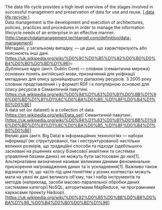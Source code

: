 <br> The data life cycle provides a high level overview of the stages involved in successful management and preservation of data for use and 
reuse. [<a href ="https://www.dataone.org/data-life-cycle"> data life recycle </a>] 
<br> Data management is the development and execution of architectures, policies, practices and procedures in order to manage the information
lifecycle needs of an enterprise in an effective manner. [http://searchdatamanagement.techtarget.com/definition/data-management]
<br> Метада́ні, у загальному випадку, — це дані, що характеризують або пояснюють інші дані.
[https://uk.wikipedia.org/wiki/%D0%9C%D0%B5%D1%82%D0%B0%D0%B4%D0%B0%D0%BD%D1%96]<
<br> Дублінське ядро (англ. Dublin Core) — словник (семантична мережа) основних понять англійської мови, призначений для уніфікації метаданих
для опису щонайширшого діапазону ресурсів. З 2005 року словник представлений і у форматі RDF і є популярною основою для опису ресурсів в 
Семантичній павутині. [https://uk.wikipedia.org/wiki/%D0%94%D1%83%D0%B1%D0%BB%D1%96%D0%BD%D1%81%D1%8C%D0%BA%D0%B5_%D1%8F%D0%B4%D1%80%D0%BE]
 <br> A data set (or dataset) is a collection of data. [https://en.wikipedia.org/wiki/Data_set]
Семантичній павутині. [https://uk.wikipedia.org/wiki/%D0%94%D1%83%D0%B1%D0%BB%D1%96%D0%BD%D1%81%D1%8C%D0%BA%D0%B5_%D1%8F%D0%B4%D1%80%D0%BE]
 <br> Вели́кі да́ні (англ. Big Data) в інформаційних технологіях — набори інформації (як структурованої, так і неструктурованої) настільки великих розмірів, що традиційні способи та підходи (здебільшого засновані на рішеннях класу бізнесової аналітики та системах управління базами даних) не можуть бути застосовані до них[1]. Альтернативне визначення називає великими даними феноменальне прискорення нагромадження даних та їх ускладнення[1]. Важливо також відзначити те, що часто під цим поняттям у різних контекстах можуть мати на увазі як дані великого об'єму, так і набір інструментів та методів (наприклад, засоби масово-паралельної обробки даних системами категорії NoSQL, алгоритмами MapReduce, чи програмними каркасами проекту Hadoop). [https://uk.wikipedia.org/wiki/%D0%92%D0%B5%D0%BB%D0%B8%D0%BA%D1%96_%D0%B4%D0%B0%D0%BD%D1%96]
 
